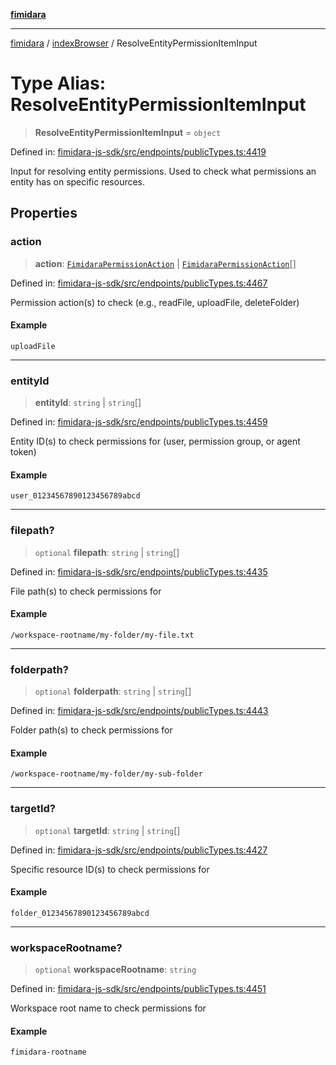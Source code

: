[**fimidara**](../../README.md)

***

[fimidara](../../modules.md) / [indexBrowser](../README.md) / ResolveEntityPermissionItemInput

# Type Alias: ResolveEntityPermissionItemInput

> **ResolveEntityPermissionItemInput** = `object`

Defined in: [fimidara-js-sdk/src/endpoints/publicTypes.ts:4419](https://github.com/softkave/fimidara/blob/feac071900ab8644442d355e5cb5db9df2f34600/fimidara-js-sdk/src/endpoints/publicTypes.ts#L4419)

Input for resolving entity permissions. Used to check what permissions an entity has on specific resources.

## Properties

### action

> **action**: [`FimidaraPermissionAction`](FimidaraPermissionAction.md) \| [`FimidaraPermissionAction`](FimidaraPermissionAction.md)[]

Defined in: [fimidara-js-sdk/src/endpoints/publicTypes.ts:4467](https://github.com/softkave/fimidara/blob/feac071900ab8644442d355e5cb5db9df2f34600/fimidara-js-sdk/src/endpoints/publicTypes.ts#L4467)

Permission action(s) to check (e.g., readFile, uploadFile, deleteFolder)

#### Example

```
uploadFile
```

***

### entityId

> **entityId**: `string` \| `string`[]

Defined in: [fimidara-js-sdk/src/endpoints/publicTypes.ts:4459](https://github.com/softkave/fimidara/blob/feac071900ab8644442d355e5cb5db9df2f34600/fimidara-js-sdk/src/endpoints/publicTypes.ts#L4459)

Entity ID(s) to check permissions for (user, permission group, or agent token)

#### Example

```
user_01234567890123456789abcd
```

***

### filepath?

> `optional` **filepath**: `string` \| `string`[]

Defined in: [fimidara-js-sdk/src/endpoints/publicTypes.ts:4435](https://github.com/softkave/fimidara/blob/feac071900ab8644442d355e5cb5db9df2f34600/fimidara-js-sdk/src/endpoints/publicTypes.ts#L4435)

File path(s) to check permissions for

#### Example

```
/workspace-rootname/my-folder/my-file.txt
```

***

### folderpath?

> `optional` **folderpath**: `string` \| `string`[]

Defined in: [fimidara-js-sdk/src/endpoints/publicTypes.ts:4443](https://github.com/softkave/fimidara/blob/feac071900ab8644442d355e5cb5db9df2f34600/fimidara-js-sdk/src/endpoints/publicTypes.ts#L4443)

Folder path(s) to check permissions for

#### Example

```
/workspace-rootname/my-folder/my-sub-folder
```

***

### targetId?

> `optional` **targetId**: `string` \| `string`[]

Defined in: [fimidara-js-sdk/src/endpoints/publicTypes.ts:4427](https://github.com/softkave/fimidara/blob/feac071900ab8644442d355e5cb5db9df2f34600/fimidara-js-sdk/src/endpoints/publicTypes.ts#L4427)

Specific resource ID(s) to check permissions for

#### Example

```
folder_01234567890123456789abcd
```

***

### workspaceRootname?

> `optional` **workspaceRootname**: `string`

Defined in: [fimidara-js-sdk/src/endpoints/publicTypes.ts:4451](https://github.com/softkave/fimidara/blob/feac071900ab8644442d355e5cb5db9df2f34600/fimidara-js-sdk/src/endpoints/publicTypes.ts#L4451)

Workspace root name to check permissions for

#### Example

```
fimidara-rootname
```
